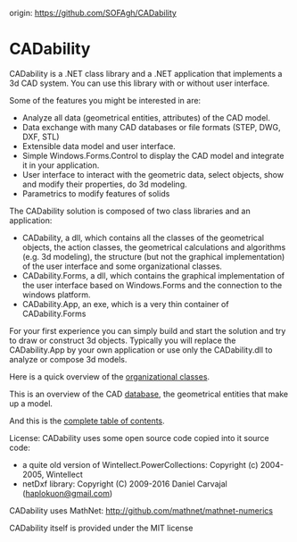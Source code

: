 origin: https://github.com/SOFAgh/CADability

# CADability

CADability is a .NET class library and a .NET application that implements a 3d CAD system. You can use this library with or without user interface.

Some of the features you might be interested in are:
- Analyze all data (geometrical entities, attributes) of the CAD model. 
- Data exchange with many CAD databases or file formats (STEP, DWG, DXF, STL)
- Extensible data model and user interface.
- Simple Windows.Forms.Control to display the CAD model and integrate it in your application.
- User interface to interact with the geometric data, select objects, show and modify their properties, do 3d modeling.
- Parametrics to modify features of solids

The CADability solution is composed of two class libraries and an application:
- CADability, a dll, which contains all the classes of the geometrical objects, the action classes, the geometrical calculations and algorithms (e.g. 3d modeling), 
the structure (but not the graphical implementation) of the user interface and some organizational classes.
- CADability.Forms, a dll, which contains the graphical implementation of the user interface based on Windows.Forms and the connection to the windows platform.
- CADability.App, an exe, which is a very thin container of CADability.Forms

For your first experience you can simply build and start the solution and try to draw or construct 3d objects. Typically you will replace the CADability.App 
by your own application or use only the CADability.dll to analyze or compose 3d models.

Here is a quick overview of the [organizational classes](https://sofagh.github.io/CADability/CADabilityDoc/articles/orgclass.html).

This is an overview of the CAD [database](https://sofagh.github.io/CADability/CADabilityDoc/articles/database.html), the geometrical entities that make up a model.

And this is the [complete table of contents](https://sofagh.github.io/CADability/CADabilityDoc/api/toc.html).

License: CADability uses some open source code copied into it source code:
- a quite old version of Wintellect.PowerCollections: Copyright (c) 2004-2005, Wintellect
- netDxf library: Copyright (C) 2009-2016 Daniel Carvajal (haplokuon@gmail.com)

CADability uses  MathNet: http://github.com/mathnet/mathnet-numerics

CADability itself is provided under the MIT license
